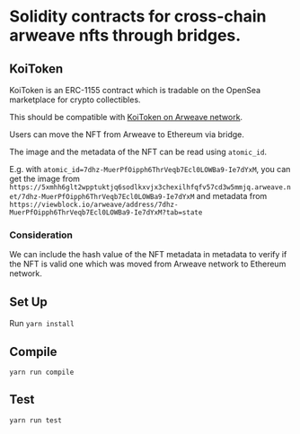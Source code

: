 # Solidity contracts for cross-chain arweave nfts through bridges.

## KoiToken

KoiToken is an ERC-1155 contract which is tradable on the OpenSea marketplace for crypto collectibles.

This should be compatible with [KoiToken on Arweave network](https://viewblock.io/arweave/address/ljy4rdr6vKS6-jLgduBz_wlcad4GuKPEuhrRVaUd8tg).

Users can move the NFT from Arweave to Ethereum via bridge.

The image and the metadata of the NFT can be read using `atomic_id`.

E.g. with `atomic_id=7dhz-MuerPfOipph6ThrVeqb7Ecl0LOWBa9-Ie7dYxM`, you can get the image from `https://5xmhh6glt2wpptuktjq6sodlkxvjx3chexilhfqfv57cd3w5mmjq.arweave.net/7dhz-MuerPfOipph6ThrVeqb7Ecl0LOWBa9-Ie7dYxM` and metadata from `https://viewblock.io/arweave/address/7dhz-MuerPfOipph6ThrVeqb7Ecl0LOWBa9-Ie7dYxM?tab=state`

### Consideration

We can include the hash value of the NFT metadata in metadata to verify if the NFT is valid one which was moved from Arweave network to Ethereum network.

## Set Up

Run `yarn install`

## Compile 

`yarn run compile`

## Test

`yarn run test`
